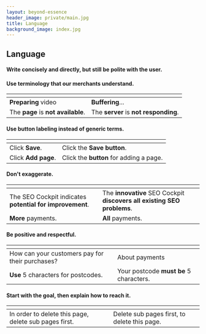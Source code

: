 ```yaml
---
layout: beyond-essence
header_image: private/main.jpg
title: Language
background_image: index.jpg
---
```


## Language

#### Write concisely and directly, but still be polite with the user.

#### Use terminology that our merchants understand.

| <i class="fas fa-check-square fa-lg" style="color:green"></i> | <i class="fas fa-times fa-lg" style="color:Tomato"></i>  |
|---------------|---------------|
| **Preparing** video | **Buffering**... |
| The **page** is **not available**. | The **server** is **not responding**.|

#### Use button labeling instead of generic terms.

| <i class="fas fa-check-square fa-lg" style="color:green"></i> | <i class="fas fa-times fa-lg" style="color:Tomato"></i>  |
|---------------|---------------|
| Click **Save**. | Click the **Save button**.|
| Click **Add page**. | Click the **button** for adding a page.|

#### Don't exaggerate.

| <i class="fas fa-check-square fa-lg" style="color:green"></i> | <i class="fas fa-times fa-lg" style="color:Tomato"></i>  |
|---------------|---------------|
|  The SEO Cockpit indicates **potential for improvement**.| The **innovative** SEO Cockpit **discovers all existing SEO problems**. |
| **More** payments.| **All** payments.|

#### Be positive and respectful.

| <i class="fas fa-check-square fa-lg" style="color:green"></i> | <i class="fas fa-times fa-lg" style="color:Tomato"></i>  |
|---------------|---------------|
|  How can your customers pay for their purchases? | About payments |
|  **Use** 5 characters for postcodes.| Your postcode **must be** 5 characters. |

#### Start with the goal, then explain how to reach it.

| <i class="fas fa-check-square fa-lg" style="color:green"></i> | <i class="fas fa-times fa-lg" style="color:Tomato"></i>  |
|---------------|---------------|
|  In order to delete this page, delete sub pages first. | Delete sub pages first, to delete this page. |
